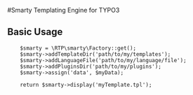 
#Smarty Templating Engine for TYPO3

## Basic Usage

        $smarty = \RTP\smarty\Factory::get();
        $smarty->addTemplateDir('path/to/my/templates');
        $smarty->addLanguageFile('path/to/my/language/file');
        $smarty->addPluginsDir('path/to/my/plugins');
        $smarty->assign('data', $myData);

        return $smarty->display('myTemplate.tpl');

